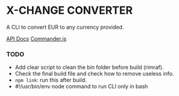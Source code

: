 # X-CHANGE CONVERTER

A CLI to convert EUR to any currency provided.

[API Docs](https://xchangeapi.com/docs/?javascript--nodejs#api-response-formats)
[Commander.js](https://github.com/tj/commander.js)

### TODO

- Add clear script to clean the bin folder before build (rimraf).
- Check the final build file and check how to remove useless info.
- `npm link`: run this after build.
- #!/usr/bin/env node command to run CLI only in bash
